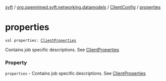 [syft](../../index.md) / [org.openmined.syft.networking.datamodels](../index.md) / [ClientConfig](index.md) / [properties](./properties.md)

# properties

`val properties: `[`ClientProperties`](../-client-properties/index.md)

Contains job specific descriptions. See [ClientProperties](../-client-properties/index.md)

### Property

`properties` - Contains job specific descriptions. See [ClientProperties](../-client-properties/index.md)